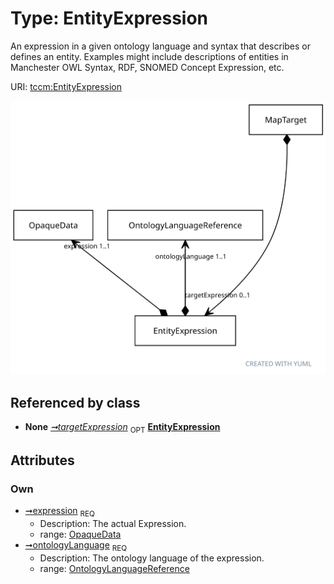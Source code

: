 
# Type: EntityExpression


An expression in a given ontology language and syntax that describes or defines an entity. Examples might include
descriptions of entities in Manchester OWL Syntax, RDF, SNOMED Concept Expression, etc.

URI: [tccm:EntityExpression](https://hotecosystem.org/tccm/EntityExpression)


![img](images/EntityExpression.svg)

## Referenced by class

 *  **None** *[➞targetExpression](mapTarget__targetExpression.md)*  <sub>OPT</sub>  **[EntityExpression](EntityExpression.md)**

## Attributes


### Own

 * [➞expression](entityExpression__expression.md)  <sub>REQ</sub>
    * Description: The actual Expression.
    * range: [OpaqueData](OpaqueData.md)
 * [➞ontologyLanguage](entityExpression__ontologyLanguage.md)  <sub>REQ</sub>
    * Description: The ontology language of the expression.
    * range: [OntologyLanguageReference](OntologyLanguageReference.md)

